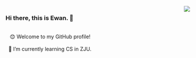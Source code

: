 <img align='right' src="https://github-readme-stats.vercel.app/api?username=Ewan-K&hide_border=true&show_icons=true&theme=dracula">

### Hi there, this is Ewan. 👋
<br>
&nbsp&nbsp
😊 Welcome to my GitHub profile!
<br><br>
&nbsp
🌱 I’m currently learning CS in ZJU.

